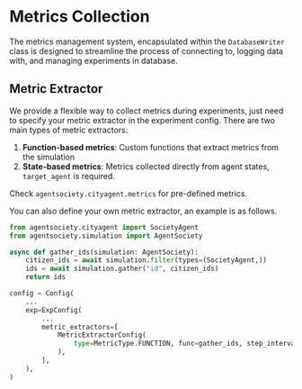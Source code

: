 # Metrics Collection

The metrics management system, encapsulated within the `DatabaseWriter` class is designed to streamline the process of connecting to, logging data with, and managing experiments in database.

## Metric Extractor

We provide a flexible way to collect metrics during experiments, just need to specify your metric extractor in the experiment config.
There are two main types of metric extractors:

1. **Function-based metrics**: Custom functions that extract metrics from the simulation
2. **State-based metrics**: Metrics collected directly from agent states, `target_agent` is required.

Check `agentsociety.cityagent.metrics` for pre-defined metrics.

You can also define your own metric extractor, an example is as follows.

```python
from agentsociety.cityagent import SocietyAgent
from agentsociety.simulation import AgentSociety

async def gather_ids(simulation: AgentSociety):
    citizen_ids = await simulation.filter(types=(SocietyAgent,))
    ids = await simulation.gather("id", citizen_ids)
    return ids

config = Config(
    ...
    exp=ExpConfig(
        ...
        metric_extractors=[
            MetricExtractorConfig(
                type=MetricType.FUNCTION, func=gather_ids, step_interval=12
            ),
        ],
    ),
)

```
